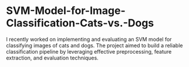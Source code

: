 # SVM-Model-for-Image-Classification-Cats-vs.-Dogs
I recently worked on implementing and evaluating an SVM model for classifying images of cats and dogs. The project aimed to build a reliable classification pipeline by leveraging effective preprocessing, feature extraction, and evaluation techniques.
